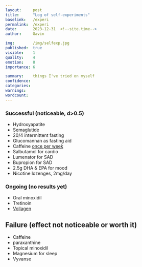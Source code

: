 ```yaml
---
layout:     post
title:      "Log of self-experiments"
baselink:   /experi
permalink:  /experi
date:       2023-12-31  <!--site.time-->
author:     Gavin

img:        /img/selfexp.jpg
published:  true
visible:    1
quality:    4
emotion:    8
importance: 6

summary:    things I've tried on myself
confidence: 
categories: 
warnings:   
wordcount:      
---
```


### Successful (noticeable, d>0.5)

* Hydroxyapatite
* Semaglutide
* 20/4 intermittent fasting
* Glucomannan as fasting aid
* Caffeine <a href="/stims">once per week</a>
* Salbutamol for cardio
* Lumenator for SAD
* Bupropion for SAD
* 2.5g DHA & EPA for mood
* Nicotine lozenges, 2mg/day


### Ongoing (no results yet)

* Oral minoxidil
* Tretinoin 
* [Vollagen](https://www.vegetology.com/supplements/vollagen)


## Failure (effect not noticeable or worth it)

* Caffeine
* paraxanthine
* Topical minoxidil
* Magnesium for sleep
* Vyvanse


<br>



<!-- factorial analysis of supplements.
No external validity sought.

Caffeine sends some people to sleep.

Index
1. Books per month
2. #pomodoros
3. Self-rated productivity
4. Sleep quality
5. Fluid cognition
    RAPM
    DNB
    backward digit span
    Cambridge Brain Sciences?


Need

* EEG (when sleep on side)




## Chems
Modafinil
Nicotine
Flow
Theanine
Caffeine -->